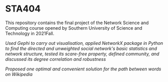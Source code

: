 # STA404
This repository contains the final project of the Network Science and Computing course opened by Southern University of Science and Technology in 2021Fall.

*Used Gephi to carry out visualisation, applied NetworkX package in Python to find the directed and unweighted social network's basic statistics and network structure, tested its scare-free property, defined community, and discussed its degree correlation and robustness*

*Proposed one optimal and convenient solution for the path between words on Wikipedia*
